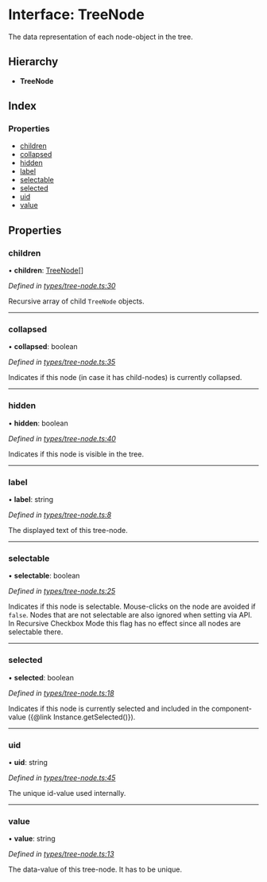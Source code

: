 # Interface: TreeNode

The data representation of each node-object in the tree.

## Hierarchy

* **TreeNode**

## Index

### Properties

* [children](treenode.md#children)
* [collapsed](treenode.md#collapsed)
* [hidden](treenode.md#hidden)
* [label](treenode.md#label)
* [selectable](treenode.md#selectable)
* [selected](treenode.md#selected)
* [uid](treenode.md#uid)
* [value](treenode.md#value)

## Properties

### children

•  **children**: [TreeNode](treenode.md)[]

*Defined in [types/tree-node.ts:30](https://github.com/ckotzbauer/simple-tree-component/blob/111f998/src/types/tree-node.ts#L30)*

Recursive array of child `TreeNode` objects.

___

### collapsed

•  **collapsed**: boolean

*Defined in [types/tree-node.ts:35](https://github.com/ckotzbauer/simple-tree-component/blob/111f998/src/types/tree-node.ts#L35)*

Indicates if this node (in case it has child-nodes) is currently collapsed.

___

### hidden

•  **hidden**: boolean

*Defined in [types/tree-node.ts:40](https://github.com/ckotzbauer/simple-tree-component/blob/111f998/src/types/tree-node.ts#L40)*

Indicates if this node is visible in the tree.

___

### label

•  **label**: string

*Defined in [types/tree-node.ts:8](https://github.com/ckotzbauer/simple-tree-component/blob/111f998/src/types/tree-node.ts#L8)*

The displayed text of this tree-node.

___

### selectable

•  **selectable**: boolean

*Defined in [types/tree-node.ts:25](https://github.com/ckotzbauer/simple-tree-component/blob/111f998/src/types/tree-node.ts#L25)*

Indicates if this node is selectable. Mouse-clicks on the node are avoided if `false`.
Nodes that are not selectable are also ignored when setting via API.
In Recursive Checkbox Mode this flag has no effect since all nodes are selectable there.

___

### selected

•  **selected**: boolean

*Defined in [types/tree-node.ts:18](https://github.com/ckotzbauer/simple-tree-component/blob/111f998/src/types/tree-node.ts#L18)*

Indicates if this node is currently selected and included in the component-value ({@link Instance.getSelected()}).

___

### uid

•  **uid**: string

*Defined in [types/tree-node.ts:45](https://github.com/ckotzbauer/simple-tree-component/blob/111f998/src/types/tree-node.ts#L45)*

The unique id-value used internally.

___

### value

•  **value**: string

*Defined in [types/tree-node.ts:13](https://github.com/ckotzbauer/simple-tree-component/blob/111f998/src/types/tree-node.ts#L13)*

The data-value of this tree-node. It has to be unique.

